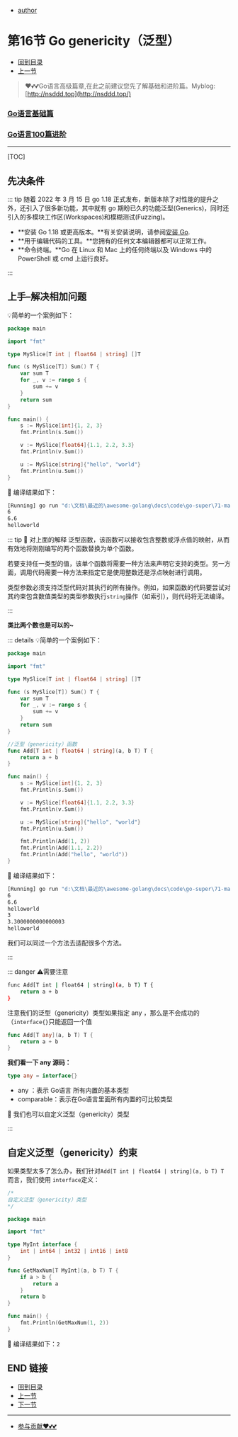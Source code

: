+ [author](https://github.com/3293172751)

# 第16节 Go genericity（泛型）

+  [回到目录](../README.md)
+ [上一节](15.md)
> ❤️💕💕Go语言高级篇章,在此之前建议您先了解基础和进阶篇。Myblog:[http://nsddd.top](http://nsddd.top/)
###  **[Go语言基础篇](https://github.com/3293172751/Block_Chain/blob/master/TOC.md)**
###  **[Go语言100篇进阶](https://github.com/3293172751/Block_Chain/blob/master/Gomd_super/README.md)**
---
[TOC]

## 先决条件

::: tip
随着 2022 年 3 月 15 日 go 1.18 正式发布，新版本除了对性能的提升之外，还引入了很多新功能，其中就有 go 期盼已久的功能泛型(Generics)，同时还引入的多模块工作区(Workspaces)和模糊测试(Fuzzing)。

+ **安装 Go 1.18 或更高版本。**有关安装说明，请参阅[安装 Go](https://go.dev/doc/install).
+ **用于编辑代码的工具。**您拥有的任何文本编辑器都可以正常工作。
+ **命令终端。**Go 在 Linux 和 Mac 上的任何终端以及 Windows 中的 PowerShell 或 cmd 上运行良好。

:::



## 上手–解决相加问题

💡简单的一个案例如下：

```go
package main

import "fmt"

type MySlice[T int | float64 | string] []T

func (s MySlice[T]) Sum() T {
	var sum T
	for _, v := range s {
		sum += v
	}
	return sum
}

func main() {
	s := MySlice[int]{1, 2, 3}
	fmt.Println(s.Sum())

	v := MySlice[float64]{1.1, 2.2, 3.3}
	fmt.Println(v.Sum())

	u := MySlice[string]{"hello", "world"}
	fmt.Println(u.Sum())
}
```

🚀 编译结果如下：

```bash
[Running] go run "d:\文档\最近的\awesome-golang\docs\code\go-super\71-main.go"
6
6.6
helloworld
```

::: tip 📜 对上面的解释
泛型函数，该函数可以接收包含整数或浮点值的映射，从而有效地将刚刚编写的两个函数替换为单个函数。

若要支持任一类型的值，该单个函数将需要一种方法来声明它支持的类型。另一方面，调用代码需要一种方法来指定它是使用整数还是浮点映射进行调用。

类型参数必须支持泛型代码对其执行的所有操作。例如，如果函数的代码要尝试对其约束包含数值类型的类型参数执行`string`操作（如索引），则代码将无法编译。

:::



**类比两个数也是可以的~**

::: details 💡简单的一个案例如下：

```go
package main

import "fmt"

type MySlice[T int | float64 | string] []T

func (s MySlice[T]) Sum() T {
	var sum T
	for _, v := range s {
		sum += v
	}
	return sum
}

//泛型（genericity）函数
func Add[T int | float64 | string](a, b T) T {
	return a + b
}

func main() {
	s := MySlice[int]{1, 2, 3}
	fmt.Println(s.Sum())

	v := MySlice[float64]{1.1, 2.2, 3.3}
	fmt.Println(v.Sum())

	u := MySlice[string]{"hello", "world"}
	fmt.Println(u.Sum())

	fmt.Println(Add(1, 2))
	fmt.Println(Add(1.1, 2.2))
	fmt.Println(Add("hello", "world"))
}

```

🚀 编译结果如下：

```bash
[Running] go run "d:\文档\最近的\awesome-golang\docs\code\go-super\71-main.go"
6
6.6
helloworld
3
3.3000000000000003
helloworld
```

我们可以同过一个方法去适配很多个方法。

:::

::: danger ⚠️需要注意

```bash
func Add[T int | float64 | string](a, b T) T {
	return a + b
}
```

注意我们的泛型（genericity）类型如果指定 any ，那么是不会成功的（`interface{}`只能返回一个值

```go
func Add[T any](a, b T) T {
	return a + b
}
```

**我们看一下 any 源码：**

```go
type any = interface{}
```

+ any ：表示 Go语言 所有内置的基本类型
+ comparable：表示在Go语言里面所有内置的可比较类型

🔽 我们也可以自定义泛型（genericity）类型

:::



## 自定义泛型（genericity）约束

如果类型太多了怎么办，我们针对`Add[T int | float64 | string](a, b T) T` 而言，我们使用 `interface`定义：

```go
/*
自定义泛型（genericity）类型
*/

package main

import "fmt"

type MyInt interface {
	int | int64 | int32 | int16 | int8
}

func GetMaxNum[T MyInt](a, b T) T {
	if a > b {
		return a
	}
	return b
}

func main() {
	fmt.Println(GetMaxNum(1, 2))
}

```

🚀 编译结果如下：`2`







## END 链接

+ [回到目录](../README.md)
+ [上一节](15.md)
+ [下一节](17.md)
---
+ [参与贡献❤️💕💕](https://github.com/3293172751/Block_Chain/blob/master/Git/git-contributor.md)
